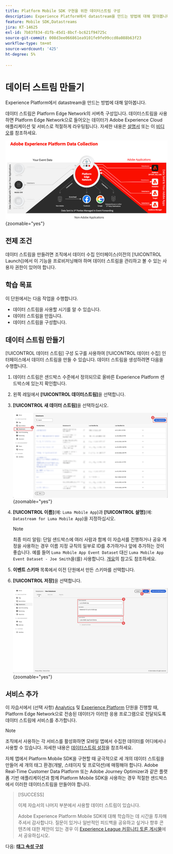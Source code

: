 ```yaml
---
title: Platform Mobile SDK 구현을 위한 데이터스트림 구성
description: Experience Platform에서 datastream을 만드는 방법에 대해 알아봅니다.
feature: Mobile SDK,Datastreams
jira: KT-14625
exl-id: 7b83f834-d1fb-45d1-8bcf-bc621f94725c
source-git-commit: 008d3ee066861ea9101fe9fe99ccd0a088b63f23
workflow-type: tm+mt
source-wordcount: '425'
ht-degree: 5%

---
```


# 데이터 스트림 만들기

Experience Platform에서 datastream을 만드는 방법에 대해 알아봅니다.

데이터 스트림은 Platform Edge Network의 서버측 구성입니다. 데이터스트림을 사용하면 Platform Edge Network으로 들어오는 데이터가 Adobe Experience Cloud 애플리케이션 및 서비스로 적절하게 라우팅됩니다. 자세한 내용은 [설명서](https://experienceleague.adobe.com/en/docs/experience-platform/datastreams/overview) 또는 이 [비디오](https://experienceleague.adobe.com/en/docs/platform-learn/data-collection/edge-network/configure-datastreams)를 참조하세요.

![아키텍쳐](assets/architecture.png){zoomable="yes"}

## 전제 조건

데이터 스트림을 만들려면 조직에서 데이터 수집 인터페이스(이전의 [!UICONTROL Launch])에서 이 기능을 프로비저닝해야 하며 데이터 스트림을 관리하고 볼 수 있는 사용자 권한이 있어야 합니다.

## 학습 목표

이 단원에서는 다음 작업을 수행합니다.

* 데이터 스트림을 사용할 시기를 알 수 있습니다.
* 데이터 스트림을 만듭니다.
* 데이터 스트림을 구성합니다.

## 데이터 스트림 만들기

[!UICONTROL 데이터 스트림] 구성 도구를 사용하여 [!UICONTROL 데이터 수집] 인터페이스에서 데이터 스트림을 만들 수 있습니다. 데이터 스트림을 생성하려면 다음을 수행합니다.

1. 데이터 스트림은 샌드박스 수준에서 정의되므로 올바른 Experience Platform 샌드박스에 있는지 확인합니다.
1. 왼쪽 레일에서 **[!UICONTROL 데이터스트림]**&#x200B;을 선택합니다.
1. **[!UICONTROL 새 데이터 스트림]**&#x200B;을 선택하십시오.

   ![데이터스트림 홈](assets/datastream-new.png){zoomable="yes"}

1. **[!UICONTROL 이름]**(예: `Luma Mobile App`)과 **[!UICONTROL 설명]**(예: `Datastream for Luma Mobile App`)을 지정하십시오.

   >[!NOTE]
   >
   >최종 미리 알림: 단일 샌드박스에 여러 사람과 함께 이 자습서를 진행하거나 공유 계정을 사용하는 경우 이름 지정 규칙의 일부로 ID를 추가하거나 앞에 추가하는 것이 좋습니다. 예를 들어 `Luma Mobile App Event Dataset` 대신 `Luma Mobile App Event Dataset - Joe Smith`을(를) 사용합니다. [개요](overview.md)의 참고도 참조하세요.

1. **이벤트 스키마** 목록에서 이전 단원에서 만든 스키마를 선택합니다.
1. **[!UICONTROL 저장]**&#x200B;을 선택합니다.

   ![새 데이터스트림](assets/datastream-name.png){zoomable="yes"}


## 서비스 추가

이 자습서에서 (선택 사항) [Analytics](analytics.md) 및 [Experience Platform](platform.md) 단원을 진행할 때, Platform Edge Network으로 전송된 데이터가 이러한 응용 프로그램으로 전달되도록 데이터 스트림에 서비스를 추가합니다.

<!--

### Adobe Analytics

1. Select **[!UICONTROL Add Service]**.

1. Add **[!UICONTROL Adobe Analytics]** from the [!UICONTROL Service] list, 

1. Enter the name of the report site that you want to use in **[!UICONTROL Report Suite ID]**.

1. Enable the service by switching **[!UICONTROL Enabled]** on.

1. Select **[!UICONTROL Save]**.

   ![Add Adobe Analytics as datastream service](assets/datastream-service-aa.png){zoomable="yes"}


### Adobe Experience Platform

You might also want to enable the Adobe Experience Platform service. 

>[!IMPORTANT]
>
>You can only enable the Adobe Experience Platform service when having created an event dataset. If you don't already have an event dataset created, follow the instructions [here](platform.md).

1. Click ![Add](https://spectrum.adobe.com/static/icons/workflow_18/Smock_AddCircle_18_N.svg) **[!UICONTROL Add Service]** to add another service.

1. Select **[!UICONTROL Adobe Experience Platform]** from the [!UICONTROL Service] list.

1. Enable the service by switching **[!UICONTROL Enabled]** on.

1. Select the **[!UICONTROL Event Dataset]** that you created as part of the [Create a dataset](platform.md#create-a-dataset) instructions, for example **Luma Mobile App Event Dataset**

1. Select **[!UICONTROL Save]**.

   ![Add Adobe Experience Platform as a datastream service](assets/datastream-service-aep.png){zoomable="yes"}
1. The final configuration should look something like this.
   
   ![datastream settings](assets/datastream-settings.png){zoomable="yes"}

-->


>[!NOTE]
>
>조직에서 사용하는 각 서비스를 활성화하면 모바일 앱에서 수집한 데이터를 어디에서나 사용할 수 있습니다. 자세한 내용은 [데이터스트림 설정](https://experienceleague.adobe.com/en/docs/experience-platform/datastreams/overview)을 참조하세요.

자체 앱에서 Platform Mobile SDK을 구현할 때 궁극적으로 세 개의 데이터 스트림을 만들어 세 개의 태그 환경(개발, 스테이지 및 프로덕션)에 매핑해야 합니다. Adobe Real-Time Customer Data Platform 또는 Adobe Journey Optimizer과 같은 플랫폼 기반 애플리케이션과 함께 Platform Mobile SDK을 사용하는 경우 적절한 샌드박스에서 이러한 데이터스트림을 만들어야 합니다.

>[!SUCCESS]
>
>이제 자습서의 나머지 부분에서 사용할 데이터 스트림이 있습니다.
>
>Adobe Experience Platform Mobile SDK에 대해 학습하는 데 시간을 투자해 주셔서 감사합니다. 질문이 있거나 일반적인 피드백을 공유하고 싶거나 향후 콘텐츠에 대한 제안이 있는 경우 이 [Experience League 커뮤니티 토론 게시물](https://experienceleaguecommunities.adobe.com/t5/adobe-experience-platform-data/tutorial-discussion-implement-adobe-experience-cloud-in-mobile/td-p/443796)에서 공유하십시오.

다음: **[태그 속성 구성](configure-tags.md)**
